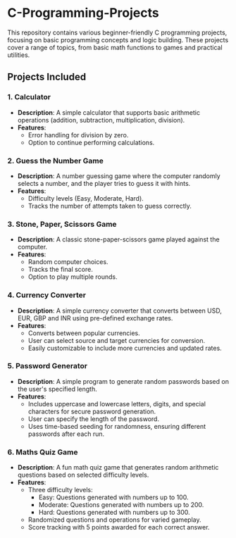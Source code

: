 # C-Programming-Projects

This repository contains various beginner-friendly C programming projects, focusing on basic programming concepts and logic building. These projects cover a range of topics, from basic math functions to games and practical utilities.

## Projects Included

### 1. Calculator
   - **Description**: A simple calculator that supports basic arithmetic operations (addition, subtraction, multiplication, division).
   - **Features**: 
      - Error handling for division by zero.
      - Option to continue performing calculations.

### 2. Guess the Number Game
   - **Description**: A number guessing game where the computer randomly selects a number, and the player tries to guess it with hints.
   - **Features**:
      - Difficulty levels (Easy, Moderate, Hard).
      - Tracks the number of attempts taken to guess correctly.

### 3. Stone, Paper, Scissors Game
   - **Description**: A classic stone-paper-scissors game played against the computer.
   - **Features**:
      - Random computer choices.
      - Tracks the final score.
      - Option to play multiple rounds.

### 4. Currency Converter
   - **Description**: A simple currency converter that converts between USD, EUR, GBP and INR using pre-defined exchange rates.
   - **Features**:
      - Converts between popular currencies.
      - User can select source and target currencies for conversion.
      - Easily customizable to include more currencies and updated rates.
### 5. Password Generator
   - **Description**: A simple program to generate random passwords based on the user's specified length.
   - **Features**:
      - Includes uppercase and lowercase letters, digits, and special characters for secure password generation.
      - User can specify the length of the password.
      - Uses time-based seeding for randomness, ensuring different passwords after each run.
### 6. Maths Quiz Game
   - **Description**: A fun math quiz game that generates random arithmetic questions based on selected difficulty levels.
   - **Features**:
      - Three difficulty levels:
        - Easy: Questions generated with numbers up to 100.
        - Moderate: Questions generated with numbers up to 200.
        - Hard: Questions generated with numbers up to 300.
      - Randomized questions and operations for varied gameplay.
      - Score tracking with 5 points awarded for each correct answer.
